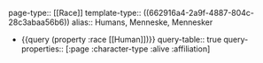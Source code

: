 page-type:: [[Race]]
template-type:: ((662916a4-2a9f-4887-804c-28c3abaa56b6))
alias:: Humans, Menneske, Mennesker

- {{query (property :race [[Human]])}}
  query-table:: true
  query-properties:: [:page :character-type :alive :affiliation]